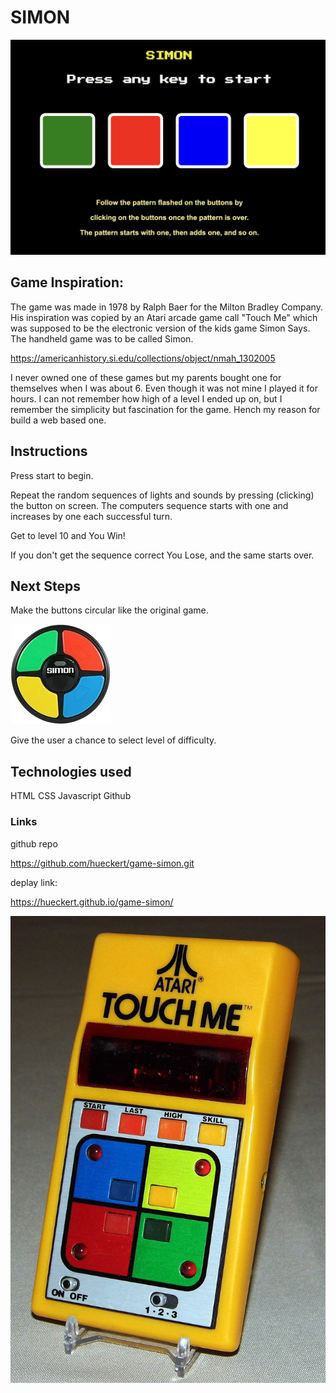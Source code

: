 # SIMON 

![alt text](image.png)

## Game Inspiration:

The game was made in 1978 by Ralph Baer for the Milton Bradley Company. His inspiration was copied by an Atari arcade game call "Touch Me" which was supposed to be the electronic version of the kids game Simon Says. The handheld game was to be called Simon. 

https://americanhistory.si.edu/collections/object/nmah_1302005

I never owned one of these games but my parents bought one for themselves when I was about 6. Even though it was not mine I played it for hours. I can not remember how high of a level I ended up on, but I remember the simplicity but fascination for the game. Hench my reason for build a web based one.

## Instructions

Press start to begin.

Repeat the random sequences of lights and sounds by pressing (clicking) the button on screen. The computers sequence starts with one and increases by one each successful turn. 

Get to level 10 and You Win!

If you don't get the sequence correct You Lose, and the same starts over. 

## Next Steps

Make the buttons circular like the original game. 

![alt text](image-1.png)

Give the user a chance to select level of difficulty. 

## Technologies used
HTML
CSS
Javascript
Github




### Links





github repo

https://github.com/hueckert/game-simon.git

deplay link:

https://hueckert.github.io/game-simon/

![TOUCH ME ATARI GAME](image-2.png)

